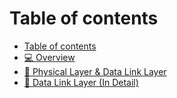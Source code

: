 # Table of contents

* [Table of contents](README.md)
* [💻 Overview](overview.md)
* [🧬 Physical Layer & Data Link Layer](week2-lecture.md)
* [📡 Data Link Layer (In Detail)](data-link-layer-in-detail.md)

